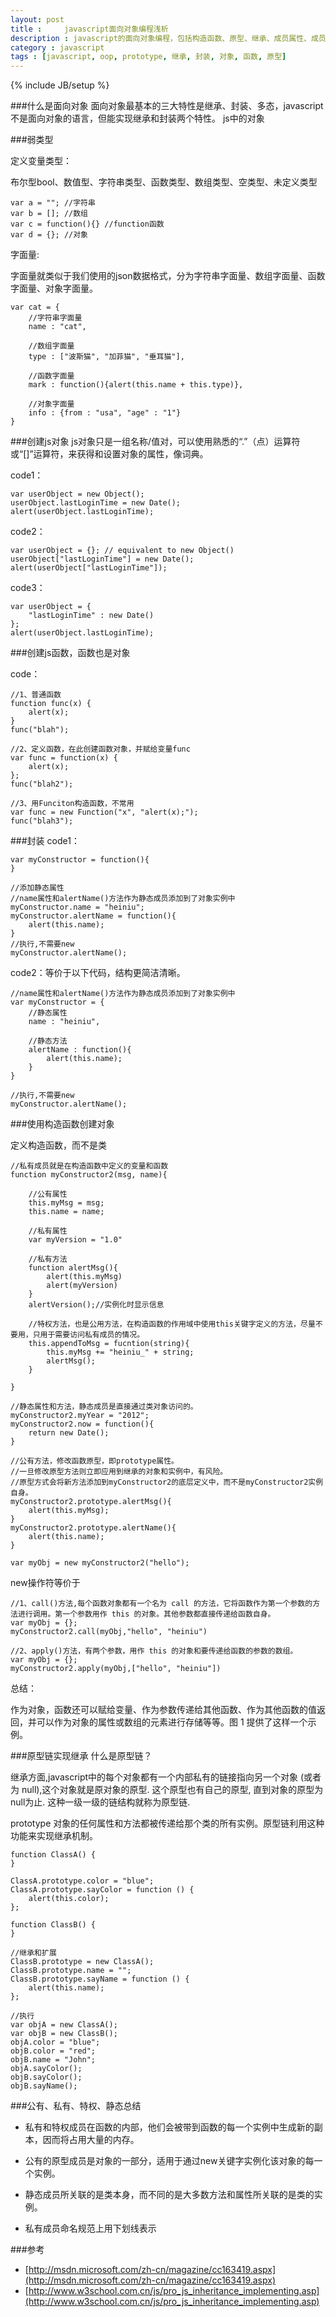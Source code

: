 ```yaml
---
layout: post
title : 	javascript面向对象编程浅析
description : javascript的面向对象编程，包括构造函数、原型、继承、成员属性、成员方法等基础知识。
category : javascript
tags : [javascript, oop, prototype, 继承, 封装, 对象, 函数, 原型]
---
```

{% include JB/setup %}

###什么是面向对象
面向对象最基本的三大特性是继承、封装、多态，javascript不是面向对象的语言，但能实现继承和封装两个特性。
js中的对象

###弱类型

定义变量类型：

布尔型bool、数值型、字符串类型、函数类型、数组类型、空类型、未定义类型
	
	var a = ""; //字符串
	var b = []; //数组
	var c = function(){} //function函数
	var d = {}; //对象
	

字面量:

字面量就类似于我们使用的json数据格式，分为字符串字面量、数组字面量、函数字面量、对象字面量。
	
	var cat = {
		//字符串字面量
		name : "cat",
		
		//数组字面量
		type : ["波斯猫", "加菲猫", "垂耳猫"],
		
		//函数字面量
		mark : function(){alert(this.name + this.type)},
		
		//对象字面量
		info : {from : "usa", "age" : "1"}
	}


###创建js对象
js对象只是一组名称/值对，可以使用熟悉的“.”（点）运算符或“[]”运算符，来获得和设置对象的属性，像词典。

code1：

	var userObject = new Object();
	userObject.lastLoginTime = new Date();
	alert(userObject.lastLoginTime); 
	
code2：

	var userObject = {}; // equivalent to new Object()
	userObject["lastLoginTime"] = new Date();
	alert(userObject["lastLoginTime"]);   
	
code3：

	var userObject = { 
		"lastLoginTime" : new Date() 
	};
	alert(userObject.lastLoginTime);
	
###创建js函数，函数也是对象

code：
	
	//1、普通函数
	function func(x) {
	    alert(x);
	}
	func("blah");
	
	//2、定义函数，在此创建函数对象，并赋给变量func
	var func = function(x) {
	    alert(x);
	};
	func("blah2");
	
	//3、用Funciton构造函数，不常用
	var func = new Function("x", "alert(x);");
	func("blah3");	
	

###封装
code1：

	var myConstructor = function(){
	}
	
	//添加静态属性
	//name属性和alertName()方法作为静态成员添加到了对象实例中
	myConstructor.name = "heiniu";
	myConstructor.alertName = function(){
		alert(this.name);
	}
	//执行,不需要new
	myConstructor.alertName();

code2：等价于以下代码，结构更简洁清晰。
	
	//name属性和alertName()方法作为静态成员添加到了对象实例中
	var myConstructor = {
		//静态属性
		name : "heiniu",
		
		//静态方法
		alertName : function(){
			alert(this.name);
		}
	}
	
	//执行,不需要new
	myConstructor.alertName();

###使用构造函数创建对象

定义构造函数，而不是类

	//私有成员就是在构造函数中定义的变量和函数
	function myConstructor2(msg, name){
	
		//公有属性
		this.myMsg = msg;
		this.name = name;
		
		//私有属性
		var myVersion = "1.0" 
		
		//私有方法
		function alertMsg(){
			alert(this.myMsg)
			alert(myVersion)
		}
		alertVersion();//实例化时显示信息
		
		//特权方法，也是公用方法，在构造函数的作用域中使用this关键字定义的方法，尽量不要用，只用于需要访问私有成员的情况。
		this.appendToMsg = fucntion(string){
			this.myMsg += "heiniu_" + string;
			alertMsg();
		}
		
	}
	
	//静态属性和方法，静态成员是直接通过类对象访问的。
	myConstructor2.myYear = "2012";
	myConstructor2.now = function(){
		return new Date();
	}
	
	//公有方法，修改函数原型，即prototype属性。
	//一旦修改原型方法则立即应用到继承的对象和实例中，有风险。
	//原型方式会将新方法添加到myConstructor2的底层定义中，而不是myConstructor2实例自身。
	myConstructor2.prototype.alertMsg(){
		alert(this.myMsg);
	}
	myConstructor2.prototype.alertName(){
		alert(this.name);
	}
	
	var myObj = new myConstructor2("hello");

new操作符等价于

	//1、call()方法,每个函数对象都有一个名为 call 的方法，它将函数作为第一个参数的方法进行调用。第一个参数用作 this 的对象。其他参数都直接传递给函数自身。
	var myObj = {};
	myConstructor2.call(myObj,"hello", "heiniu")
	
	//2、apply()方法，有两个参数，用作 this 的对象和要传递给函数的参数的数组。
	var myObj = {};
	myConstructor2.apply(myObj,["hello", "heiniu"])
	
总结：

作为对象，函数还可以赋给变量、作为参数传递给其他函数、作为其他函数的值返回，并可以作为对象的属性或数组的元素进行存储等等。图 1 提供了这样一个示例。
	
###原型链实现继承
什么是原型链？

继承方面,javascript中的每个对象都有一个内部私有的链接指向另一个对象 (或者为 null),这个对象就是原对象的原型. 这个原型也有自己的原型, 直到对象的原型为null为止. 这种一级一级的链结构就称为原型链.

prototype 对象的任何属性和方法都被传递给那个类的所有实例。原型链利用这种功能来实现继承机制。

	function ClassA() {
	}
	
	ClassA.prototype.color = "blue";
	ClassA.prototype.sayColor = function () {
	    alert(this.color);
	};
	
	function ClassB() {
	}
	
	//继承和扩展
	ClassB.prototype = new ClassA();
	ClassB.prototype.name = "";
	ClassB.prototype.sayName = function () {
	    alert(this.name);
	};
	
	//执行
	var objA = new ClassA();
	var objB = new ClassB();
	objA.color = "blue";
	objB.color = "red";
	objB.name = "John";
	objA.sayColor();
	objB.sayColor();
	objB.sayName();

###公有、私有、特权、静态总结

- 私有和特权成员在函数的内部，他们会被带到函数的每一个实例中生成新的副本，因而将占用大量的内存。
 
- 公有的原型成员是对象的一部分，适用于通过new关键字实例化该对象的每一个实例。
 
- 静态成员所关联的是类本身，而不同的是大多数方法和属性所关联的是类的实例。

- 私有成员命名规范上用下划线表示


###参考
- [http://msdn.microsoft.com/zh-cn/magazine/cc163419.aspx](http://msdn.microsoft.com/zh-cn/magazine/cc163419.aspx)
- [http://www.w3school.com.cn/js/pro_js_inheritance_implementing.asp](http://www.w3school.com.cn/js/pro_js_inheritance_implementing.asp)
